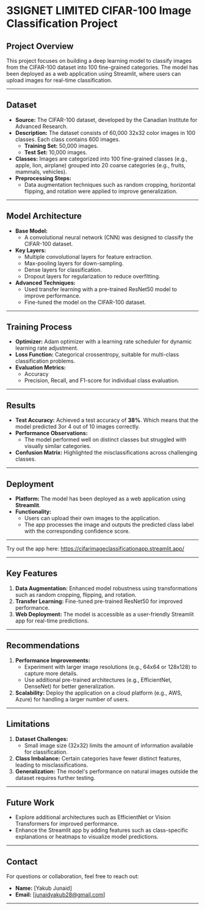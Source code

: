 # **3SIGNET LIMITED CIFAR-100 Image Classification Project**

## **Project Overview**
This project focuses on building a deep learning model to classify images from the CIFAR-100 dataset into 100 fine-grained categories. The model has been deployed as a web application using Streamlit, where users can upload images for real-time classification.

---

## **Dataset**
- **Source:** The CIFAR-100 dataset, developed by the Canadian Institute for Advanced Research.
- **Description:** The dataset consists of 60,000 32x32 color images in 100 classes. Each class contains 600 images.
  - **Training Set:** 50,000 images.
  - **Test Set:** 10,000 images.
- **Classes:** Images are categorized into 100 fine-grained classes (e.g., apple, lion, airplane) grouped into 20 coarse categories (e.g., fruits, mammals, vehicles).
- **Preprocessing Steps:**
  - Data augmentation techniques such as random cropping, horizontal flipping, and rotation were applied to improve generalization.

---

## **Model Architecture**
- **Base Model:** 
  - A convolutional neural network (CNN) was designed to classify the CIFAR-100 dataset.
- **Key Layers:**
  - Multiple convolutional layers for feature extraction.
  - Max-pooling layers for down-sampling.
  - Dense layers for classification.
  - Dropout layers for regularization to reduce overfitting.
- **Advanced Techniques:**
  - Used transfer learning with a pre-trained ResNet50 model to improve performance.
  - Fine-tuned the model on the CIFAR-100 dataset.

---

## **Training Process**
- **Optimizer:** Adam optimizer with a learning rate scheduler for dynamic learning rate adjustment.
- **Loss Function:** Categorical crossentropy, suitable for multi-class classification problems.
- **Evaluation Metrics:** 
  - Accuracy
  - Precision, Recall, and F1-score for individual class evaluation.

---

## **Results**
- **Test Accuracy:** Achieved a test accuracy of **38%**. Which means that the model predicted 3or 4 out of 10 images correctly.
- **Performance Observations:**
  - The model performed well on distinct classes but struggled with visually similar categories.
- **Confusion Matrix:** Highlighted the misclassifications across challenging classes.

---

## **Deployment**
- **Platform:** The model has been deployed as a web application using **Streamlit**.
- **Functionality:** 
  - Users can upload their own images to the application.
  - The app processes the image and outputs the predicted class label with the corresponding confidence score.

---

Try out the app here: https://cifarimageclassificationapp.streamlit.app/


---

## **Key Features**
1. **Data Augmentation:** Enhanced model robustness using transformations such as random cropping, flipping, and rotation.
2. **Transfer Learning:** Fine-tuned pre-trained ResNet50 for improved performance.
3. **Web Deployment:** The model is accessible as a user-friendly Streamlit app for real-time predictions.

---

## **Recommendations**
1. **Performance Improvements:**
   - Experiment with larger image resolutions (e.g., 64x64 or 128x128) to capture more details.
   - Use additional pre-trained architectures (e.g., EfficientNet, DenseNet) for better generalization.
2. **Scalability:** Deploy the application on a cloud platform (e.g., AWS, Azure) for handling a larger number of users.

---

## **Limitations**
1. **Dataset Challenges:** 
   - Small image size (32x32) limits the amount of information available for classification.
2. **Class Imbalance:** Certain categories have fewer distinct features, leading to misclassifications.
3. **Generalization:** The model's performance on natural images outside the dataset requires further testing.

---

## **Future Work**
- Explore additional architectures such as EfficientNet or Vision Transformers for improved performance.
- Enhance the Streamlit app by adding features such as class-specific explanations or heatmaps to visualize model predictions.

---

## **Contact**
For questions or collaboration, feel free to reach out:
- **Name:** [Yakub Junaid]  
- **Email:** [junaidyakub28@gmail.com] 

---


